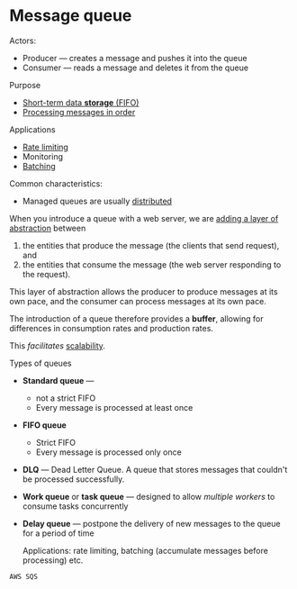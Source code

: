 # Message queue

Actors:
* Producer — creates a message and pushes it into the queue
* Consumer — reads a message and deletes it from the queue

Purpose
* [Short-term data **storage** (FIFO)](../core-functionalities/data-storage.md)
* [Processing messages in order](../core-functionalities/concurrency-control.md)

Applications
* [Rate limiting](../strategies/rate-limiting.md)
* Monitoring
* [Batching](../strategies/batching.md)

Common characteristics:
* Managed queues are usually [distributed](../strategies/distributed.md)

When you introduce a queue with a web server, we are [adding a layer of abstraction](../strategies/adding-layer-of-abstraction.md) between
1. the entities that produce the message (the clients that send request), and 
2. the entities that consume the message (the web server responding to the request). 

This layer of abstraction allows the producer to produce messages at its own pace, and the consumer can process messages at its own pace.

The introduction of a queue therefore provides a **buffer**, allowing for differences in consumption rates and production rates.

This _facilitates_ [scalability](../goals/scalability.md).

Types of queues

* **Standard queue** —
  * not a strict FIFO
  * Every message is processed at least once
* **FIFO queue**
  * Strict FIFO
  * Every message is processed only once
* **DLQ** — Dead Letter Queue. A queue that stores messages that couldn't be processed successfully.
* **Work queue** or **task queue** — designed to allow _multiple workers_ to consume tasks concurrently
* **Delay queue** — postpone the delivery of new messages to the queue for a period of time

  Applications: rate limiting, batching (accumulate messages before processing) etc.

~~~admonish example
AWS SQS
~~~
